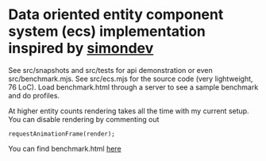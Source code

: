 # Data oriented entity component system (ecs) implementation inspired by [simondev](https://www.youtube.com/channel/UCEwhtpXrg5MmwlH04ANpL8A)

See src/snapshots and src/tests for api demonstration or even src/benchmark.mjs.
See src/ecs.mjs for the source code (very lightweight, 76 LoC).
Load benchmark.html through a server to see a sample benchmark and do profiles.

At higher entity counts rendering takes all the time with my current setup. You can disable rendering by commenting out

```
requestAnimationFrame(render);
```

You can find benchmark.html [here](https://adoring-fermat-e8743e.netlify.app/benchmark.html)
